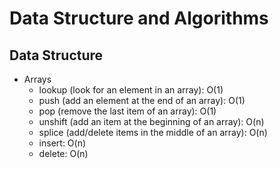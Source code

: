 # Data Structure and Algorithms

## Data Structure

- Arrays
  - lookup (look for an element in an array): O(1)
  - push (add an element at the end of an array): O(1)
  - pop (remove the last item of an array): O(1)
  - unshift (add an item at the beginning of an array): O(n)
  - splice (add/delete items in the middle of an array): O(n)
  - insert: O(n)
  - delete: O(n)
